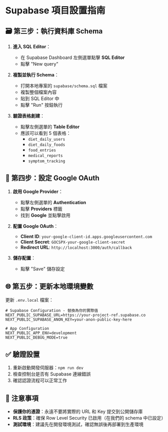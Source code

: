 # Supabase 項目設置指南

## 🗃️ 第三步：執行資料庫 Schema

1. **進入 SQL Editor**：
   - 在 Supabase Dashboard 左側選單點擊 **SQL Editor**
   - 點擊 "New query"

2. **複製並執行 Schema**：
   - 打開本地專案的 `supabase/schema.sql` 檔案
   - 複製整個檔案內容
   - 貼到 SQL Editor 中
   - 點擊 "Run" 按鈕執行

3. **驗證表格創建**：
   - 點擊左側選單的 **Table Editor**
   - 應該可以看到 5 個表格：
     - `diet_daily_users`
     - `diet_daily_foods`
     - `food_entries`
     - `medical_reports`
     - `symptom_tracking`

## 🔐 第四步：設定 Google OAuth

1. **啟用 Google Provider**：
   - 點擊左側選單的 **Authentication**
   - 點擊 **Providers** 標籤
   - 找到 **Google** 並點擊啟用

2. **配置 Google OAuth**：
   - **Client ID**: `your-google-client-id.apps.googleusercontent.com`
   - **Client Secret**: `GOCSPX-your-google-client-secret`
   - **Redirect URL**: `http://localhost:3000/auth/callback`

3. **儲存配置**：
   - 點擊 "Save" 儲存設定

## 🌐 第五步：更新本地環境變數

更新 `.env.local` 檔案：

```env
# Supabase Configuration - 替換為你的實際值
NEXT_PUBLIC_SUPABASE_URL=https://your-project-ref.supabase.co
NEXT_PUBLIC_SUPABASE_ANON_KEY=your-anon-public-key-here

# App Configuration
NEXT_PUBLIC_APP_ENV=development
NEXT_PUBLIC_DEBUG_MODE=true
```

## ✅ 驗證設置

1. 重新啟動開發伺服器：`npm run dev`
2. 檢查控制台是否有 Supabase 連線錯誤
3. 確認認證流程可以正常工作

## 🚨 注意事項

- **保護你的憑證**：永遠不要將實際的 URL 和 Key 提交到公開儲存庫
- **RLS 政策**：確保 Row Level Security 已啟用（在我們的 schema 中已設定）
- **測試環境**：建議先在開發環境測試，確認無誤後再部署到生產環境